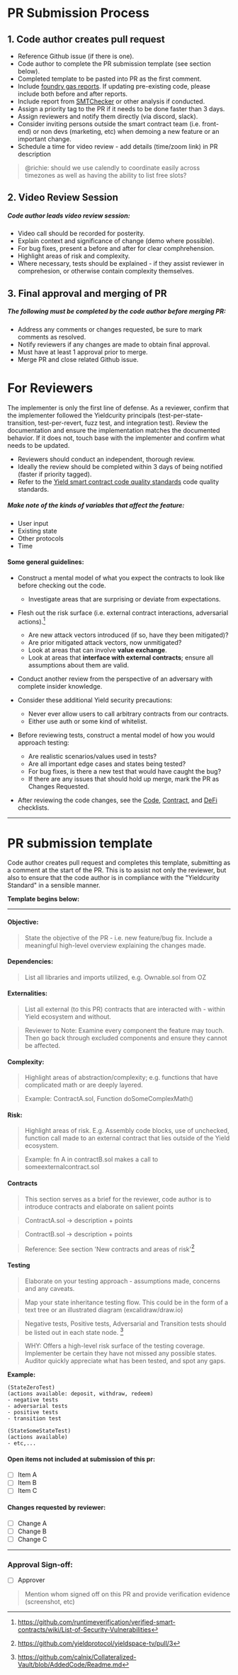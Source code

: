 # PR Submission Process

## 1. Code author creates pull request

- Reference Github issue (if there is one).
- Code author to complete the PR submission template (see section below).
- Completed template to be pasted into PR as the first comment.
- Include [foundry gas reports](https://book.getfoundry.sh/forge/gas-reports.html). If updating pre-existing code, please include both before and after reports.
- Include report from [SMTChecker](https://docs.soliditylang.org/en/latest/smtchecker.html) or other analysis if conducted.
- Assign a priority tag to the PR if it needs to be done faster than 3 days.
- Assign reviewers and notify them directly (via discord, slack).
- Consider inviting persons outside the smart contract team (i.e. front-end) or non devs (marketing, etc) when demoing a new feature or an important change.
- Schedule a time for video review - add details (time/zoom link) in PR description 
> @richie: should we use calendly to coordinate easily across timezones as well as having the ability to list free slots?


## 2. Video Review Session

##### Code author leads video review session:
- Video call should be recorded for posterity. 
- Explain context and significance of change (demo where possible).
- For bug fixes, present a before and after for clear comphrehension. 
- Highlight areas of risk and complexity.
- Where necessary, tests should be explained - if they assist reviewer in comprehesion, or otherwise contain complexity themselves.


## 3. Final approval and merging of PR

##### The following must be completed by the code author before merging PR:
- Address any comments or changes requested, be sure to mark comments as resolved.
- Notify reviewers if any changes are made to obtain final approval.
- Must have at least 1 approval prior to merge.
- Merge PR and close related Github issue.

# For Reviewers

The implementer is only the first line of defense. As a reviewer, confirm that the implementer followed the Yieldcurity principals (test-per-state-transition, test-per-revert, fuzz test, and integration test). Review the documentation and ensure the implementation matches the documented behavior. If it does not, touch base with the implementer and confirm what needs to be updated.

- Reviewers should conduct an independent, thorough review.
- Ideally the review should be completed within 3 days of being notified (faster if priority tagged).
- Refer to the [Yield smart contract code quality standards](/yieldcurity_standard.md) code quality standards.

##### Make note of the kinds of variables that affect the feature:
- User input
- Existing state
- Other protocols
- Time

#### Some general guidelines:
- Construct a mental model of what you expect the contracts to look like before checking out the code. 
    - Investigate areas that are surprising or deviate from expectations.
- Flesh out the risk surface (i.e. external contract interactions, adversarial actions).[^1] 
    - Are new attack vectors introduced (if so, have they been mitigated)?
    - Are prior mitigated attack vectors, now unmitigated? 
    - Look at areas that can involve **value exchange**.
    - Look at areas that **interface with external contracts**; ensure all assumptions about them are valid.
- Conduct another review from the perspective of an adversary with complete insider knowledge.
- Consider these additional Yield security precautions:
   - Never ever allow users to call arbitrary contracts from our contracts. 
   - Either use auth or some kind of whitelist.

- Before reviewing tests, construct a mental model of how you would approach testing:
    - Are realistic scenarios/values used in tests?
    - Are all important edge cases and states being tested?
    - For bug fixes, is there a new test that would have caught the bug?
    - If there are any issues that should hold up merge, mark the PR as Changes Requested.

- After reviewing the code changes, see the [Code](/yieldcurity_standard.md#code), [Contract](/yieldcurity_standard.md#contract), and [DeFi](/yieldcurity_standard.md#defi) checklists.

***

# PR submission template
Code author creates pull request and completes this template, submitting as a comment at the start of the PR.
This is to assist not only the reviewer, but also to ensure that the code author is in compliance with the "Yieldcurity Standard" in a sensible manner.

**Template begins below:**

*** 

#### Objective: 
> State the objective of the PR - i.e. new feature/bug fix. Include a meaningful high-level overview explaining the changes made.

#### Dependencies: 
> List all libraries and imports utilized, e.g. Ownable.sol from OZ

#### Externalities: 
> List all external (to this PR) contracts that are interacted with - within Yield ecosystem and without.

> Reviewer to Note: Examine every component the feature may touch. Then go back through excluded components and ensure they cannot be affected.

#### Complexity: 
> Highlight areas of abstraction/complexity; e.g. functions that have complicated math or are deeply layered.

> Example: ContractA.sol, Function doSomeComplexMath()

#### Risk: 
> Highlight areas of risk. E.g. Assembly code blocks, use of unchecked, function call made to an external contract that lies outside of the Yield ecosystem. 

> Example: fn A in contractB.sol makes a call to someexternalcontract.sol


#### Contracts
> This section serves as a brief for the reviewer, code author is to introduce contracts and elaborate on salient points

> ContractA.sol -> description + points

> ContractB.sol -> description + points

> Reference: See section 'New contracts and areas of risk'[^2]


#### Testing
> Elaborate on your testing approach - assumptions made, concerns and any caveats.

> Map your state inheritance testing flow. This could be in the form of a text tree or an illustrated diagram (excalidraw/draw.io) 

> Negative tests, Positive tests, Adversarial and Transition tests should be listed out in each state node. [^3]  

> WHY: Offers a high-level risk surface of the testing coverage. Implementer be certain they have not missed any possible states. Auditor quickly appreciate what has been tested, and spot any gaps.  

**Example:** 
```
(StateZeroTest) 
(actions available: deposit, withdraw, redeem)
- negative tests
- adversarial tests
- positive tests
- transition test

(StateSomeStateTest)
(actions available)
- etc,...
```

#### Open items not included at submission of this pr:
 - [ ] Item A
 - [ ] Item B
 - [ ] Item C

#### Changes requested by reviewer:
 - [ ] Change A
 - [ ] Change B
 - [ ] Change C

*** 

### Approval Sign-off:
 - [ ] Approver

> Mention whom signed off on this PR and provide verification evidence (screenshot, etc)


[^1]: https://github.com/runtimeverification/verified-smart-contracts/wiki/List-of-Security-Vulnerabilities
[^2]: https://github.com/yieldprotocol/yieldspace-tv/pull/3
[^3]: https://github.com/calnix/Collateralized-Vault/blob/AddedCode/Readme.md
